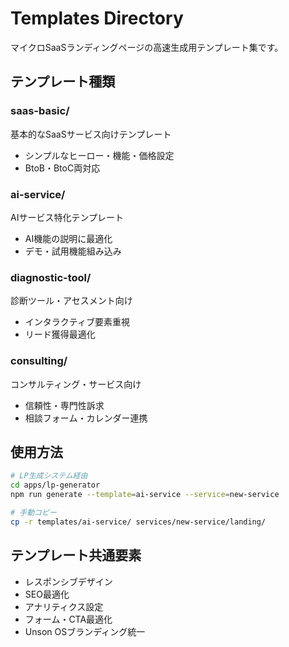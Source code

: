 # Templates Directory

マイクロSaaSランディングページの高速生成用テンプレート集です。

## テンプレート種類

### saas-basic/
基本的なSaaSサービス向けテンプレート
- シンプルなヒーロー・機能・価格設定
- BtoB・BtoC両対応

### ai-service/
AIサービス特化テンプレート  
- AI機能の説明に最適化
- デモ・試用機能組み込み

### diagnostic-tool/
診断ツール・アセスメント向け
- インタラクティブ要素重視
- リード獲得最適化

### consulting/
コンサルティング・サービス向け
- 信頼性・専門性訴求
- 相談フォーム・カレンダー連携

## 使用方法

```bash
# LP生成システム経由
cd apps/lp-generator
npm run generate --template=ai-service --service=new-service

# 手動コピー
cp -r templates/ai-service/ services/new-service/landing/
```

## テンプレート共通要素

- レスポンシブデザイン
- SEO最適化
- アナリティクス設定
- フォーム・CTA最適化
- Unson OSブランディング統一